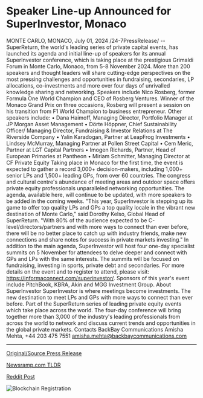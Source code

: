 # Speaker Line-up Announced for SuperInvestor, Monaco

MONTE CARLO, MONACO, July 01, 2024 /24-7PressRelease/ -- SuperReturn, the world's leading series of private capital events, has launched its agenda and initial line-up of speakers for its annual SuperInvestor conference, which is taking place at the prestigious Grimaldi Forum in Monte Carlo, Monaco, from 5-8 November 2024.   More than 200 speakers and thought leaders will share cutting-edge perspectives on the most pressing challenges and opportunities in fundraising, secondaries, LP allocations, co-investments and more over four days of unrivalled knowledge sharing and networking.   Speakers include Nico Rosberg, former Formula One World Champion and CEO of Rosberg Ventures. Winner of the Monaco Grand Prix on three occasions, Rosberg will present a session on his transition from F1 World Champion to business entrepreneur.  Other speakers include: •	Dana Haimoff, Managing Director, Portfolio Manager at JP Morgan Asset Management •	Dörte Höppner, Chief Sustainability Officer/ Managing Director, Fundraising & Investor Relations at The Riverside Company •	Yalin Karadogan, Partner at LeapFrog Investments •	Lindsey McMurray, Managing Partner at Pollen Street Capital •	Cem Meric, Partner at LGT Capital Partners •	Imogen Richards, Partner, Head of European Primaries at Pantheon •	Miriam Schmitter, Managing Director at CF Private Equity  Taking place in Monaco for the first time, the event is expected to gather a record 3,000+ decision-makers, including 1,000+ senior LPs and 1,500+ leading GPs, from over 60 countries. The congress and cultural centre's abundance of meeting areas and outdoor space offers private equity professionals unparalleled networking opportunities.   The agenda, available here, will continue to be updated, with more speakers to be added in the coming weeks.  "This year, SuperInvestor is stepping up its game to offer top quality LPs and GPs a top quality locale in the vibrant new destination of Monte Carlo," said Dorothy Kelso, Global Head of SuperReturn. "With 80% of the audience expected to be C-level/directors/partners and with more ways to connect than ever before, there will be no better place to catch up with industry friends, make new connections and share notes for success in private markets investing."   In addition to the main agenda, SuperInvestor will host four one-day specialist summits on 5 November for attendees to delve deeper and connect with GPs and LPs with the same interests. The summits will be focused on fundraising, investing in sports, private debt and secondaries. For more details on the event and to register to attend, please visit: https://informaconnect.com/superinvestor/.  Sponsors of this year's event include PitchBook, KBRA, Akin and MGG Investment Group.  About SuperInvestor  SuperInvestor is where meetings become investments. The new destination to meet LPs and GPs with more ways to connect than ever before. Part of the SuperReturn series of leading private equity events which take place across the world.   The four-day conference will bring together more than 3,000 of the industry's leading professionals from across the world to network and discuss current trends and opportunities in the global private markets.  Contacts BackBay Communications Amisha Mehta, +44 203 475 7551 amisha.mehta@backbaycommunications.com 

---

[Original/Source Press Release](https://www.24-7pressrelease.com/press-release/512175/speaker-line-up-announced-for-superinvestor-monaco)
                    

[Newsramp.com TLDR](None) 



[Reddit Post](https://www.reddit.com/r/FinancialNewsramp/comments/1dtpwe2/superreturn_launches_agenda_and_speaker_lineup/) 



![Blockchain Registration](https://cdn.newsramp.app/24-7PressRelease/qrcode/247/2/wolfqlFN.webp)